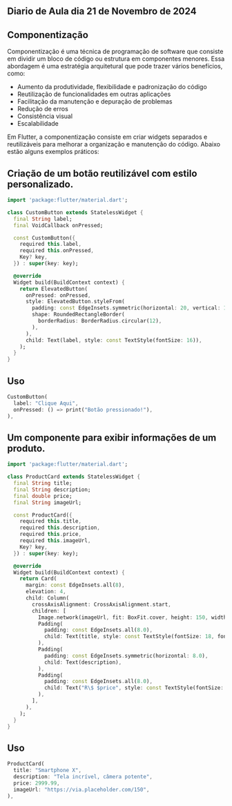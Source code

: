 ## Diario de Aula dia 21 de Novembro de 2024

## Componentização

Componentização é uma técnica de programação de software que consiste em dividir um bloco de código ou estrutura em componentes menores. 
Essa abordagem é uma estratégia arquitetural que pode trazer vários benefícios, como:

  -  Aumento da produtividade, flexibilidade e padronização do código
  - Reutilização de funcionalidades em outras aplicações
  -  Facilitação da manutenção e depuração de problemas
  -  Redução de erros
  -  Consistência visual
  -  Escalabilidade

Em Flutter, a componentização consiste em criar widgets separados e reutilizáveis para melhorar a organização e manutenção do código.
Abaixo estão alguns exemplos práticos:
## Criação de um botão reutilizável com estilo personalizado.
```dart
import 'package:flutter/material.dart';

class CustomButton extends StatelessWidget {
  final String label;
  final VoidCallback onPressed;

  const CustomButton({
    required this.label,
    required this.onPressed,
    Key? key,
  }) : super(key: key);

  @override
  Widget build(BuildContext context) {
    return ElevatedButton(
      onPressed: onPressed,
      style: ElevatedButton.styleFrom(
        padding: const EdgeInsets.symmetric(horizontal: 20, vertical: 12),
        shape: RoundedRectangleBorder(
          borderRadius: BorderRadius.circular(12),
        ),
      ),
      child: Text(label, style: const TextStyle(fontSize: 16)),
    );
  }
}
```
## Uso 
```dart
CustomButton(
  label: "Clique Aqui",
  onPressed: () => print("Botão pressionado!"),
),
```
## Um componente para exibir informações de um produto.
```dart
import 'package:flutter/material.dart';

class ProductCard extends StatelessWidget {
  final String title;
  final String description;
  final double price;
  final String imageUrl;

  const ProductCard({
    required this.title,
    required this.description,
    required this.price,
    required this.imageUrl,
    Key? key,
  }) : super(key: key);

  @override
  Widget build(BuildContext context) {
    return Card(
      margin: const EdgeInsets.all(8),
      elevation: 4,
      child: Column(
        crossAxisAlignment: CrossAxisAlignment.start,
        children: [
          Image.network(imageUrl, fit: BoxFit.cover, height: 150, width: double.infinity),
          Padding(
            padding: const EdgeInsets.all(8.0),
            child: Text(title, style: const TextStyle(fontSize: 18, fontWeight: FontWeight.bold)),
          ),
          Padding(
            padding: const EdgeInsets.symmetric(horizontal: 8.0),
            child: Text(description),
          ),
          Padding(
            padding: const EdgeInsets.all(8.0),
            child: Text("R\$ $price", style: const TextStyle(fontSize: 16, color: Colors.green)),
          ),
        ],
      ),
    );
  }
}
```
## Uso
```dart
ProductCard(
  title: "Smartphone X",
  description: "Tela incrível, câmera potente",
  price: 2999.99,
  imageUrl: "https://via.placeholder.com/150",
),
```


